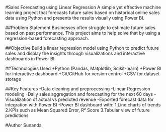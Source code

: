 #Sales Forecasting using Linear Regression
A simple yet effective machine learning project that forecasts future sales based on historical online sales data using Python and presents the results visually using Power BI.

##Problem Statement
Businesses often struggle to estimate future sales based on past performance. This project aims to help solve that by using a regression-based forecasting approach.

##Objective
Build a linear regression model using Python to predict future sales and display the insights through visualizations and interactive dashboards in Power BI.

##Technologies Used
+Python (Pandas, Matplotlib, Scikit-learn)
+Power BI for interactive dashboard
+Git/GitHub for version control
+CSV for dataset storage

##Key Features
-Data cleaning and preprocessing
-Linear Regression modeling
-Daily sales aggregation and forecasting for the next 60 days
-Visualization of actual vs predicted revenue
-Exported forecast data for integration with Power BI
-Power BI dashboard with:
          1.Line charts of trends
          2.KPIs such as Mean Squared Error, R² Score
          3.Tabular view of future predictions

#Author
Sunanda

